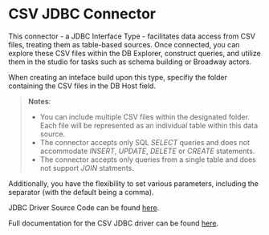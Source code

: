 # CSV JDBC Connector

This connector - a JDBC Interface Type - facilitates data access from CSV files, treating them as table-based sources. Once connected, you can explore these CSV files within the DB Explorer, construct queries, and utilize them in the studio for tasks such as schema building or Broadway actors.

When creating an inteface build upon this type, specifiy the folder containing the CSV files in the DB Host field.

> **Notes**:
> * You can include multiple CSV files within the designated folder. Each file will be represented as an individual table within this data source. 
> * The connector accepts only SQL _SELECT_ queries and does not accommodate _INSERT_, _UPDATE_, _DELETE_ or _CREATE_ statements.
> * The connector accepts only queries from a single table and does not support _JOIN_ statments.

Additionally, you have the flexibility to set various parameters, including the separator (with the default being a comma).

JDBC Driver Source Code can be found [here](https://github.com/simoc/csvjdbc).

Full documentation for the CSV JDBC driver can be found [here](https://github.com/simoc/csvjdbc/blob/master/docs/doc.md).
